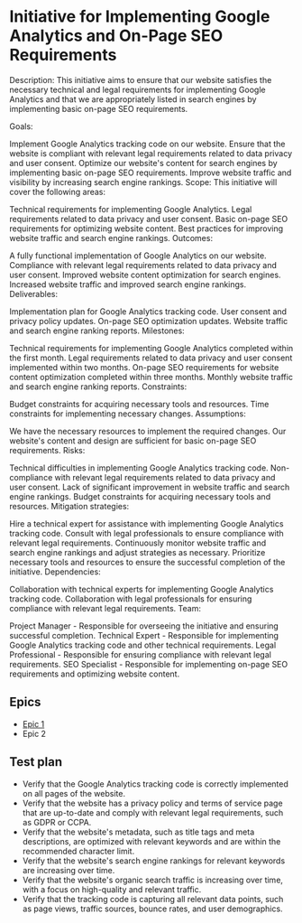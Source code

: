 # Initiative for Implementing Google Analytics and On-Page SEO Requirements

Description: This initiative aims to ensure that our website satisfies the necessary technical and legal requirements for implementing Google Analytics and that we are appropriately listed in search engines by implementing basic on-page SEO requirements.

Goals:

Implement Google Analytics tracking code on our website.
Ensure that the website is compliant with relevant legal requirements related to data privacy and user consent.
Optimize our website's content for search engines by implementing basic on-page SEO requirements.
Improve website traffic and visibility by increasing search engine rankings.
Scope:
This initiative will cover the following areas:

Technical requirements for implementing Google Analytics.
Legal requirements related to data privacy and user consent.
Basic on-page SEO requirements for optimizing website content.
Best practices for improving website traffic and search engine rankings.
Outcomes:

A fully functional implementation of Google Analytics on our website.
Compliance with relevant legal requirements related to data privacy and user consent.
Improved website content optimization for search engines.
Increased website traffic and improved search engine rankings.
Deliverables:

Implementation plan for Google Analytics tracking code.
User consent and privacy policy updates.
On-page SEO optimization updates.
Website traffic and search engine ranking reports.
Milestones:

Technical requirements for implementing Google Analytics completed within the first month.
Legal requirements related to data privacy and user consent implemented within two months.
On-page SEO requirements for website content optimization completed within three months.
Monthly website traffic and search engine ranking reports.
Constraints:

Budget constraints for acquiring necessary tools and resources.
Time constraints for implementing necessary changes.
Assumptions:

We have the necessary resources to implement the required changes.
Our website's content and design are sufficient for basic on-page SEO requirements.
Risks:

Technical difficulties in implementing Google Analytics tracking code.
Non-compliance with relevant legal requirements related to data privacy and user consent.
Lack of significant improvement in website traffic and search engine rankings.
Budget constraints for acquiring necessary tools and resources.
Mitigation strategies:

Hire a technical expert for assistance with implementing Google Analytics tracking code.
Consult with legal professionals to ensure compliance with relevant legal requirements.
Continuously monitor website traffic and search engine rankings and adjust strategies as necessary.
Prioritize necessary tools and resources to ensure the successful completion of the initiative.
Dependencies:

Collaboration with technical experts for implementing Google Analytics tracking code.
Collaboration with legal professionals for ensuring compliance with relevant legal requirements.
Team:

Project Manager - Responsible for overseeing the initiative and ensuring successful completion.
Technical Expert - Responsible for implementing Google Analytics tracking code and other technical requirements.
Legal Professional - Responsible for ensuring compliance with relevant legal requirements.
SEO Specialist - Responsible for implementing on-page SEO requirements and optimizing website content.

## Epics
* [Epic 1](../../templates/theme/initiatives/epics/epic_template.md)
* Epic 2
## Test plan

- Verify that the Google Analytics tracking code is correctly implemented on all pages of the website.
- Verify that the website has a privacy policy and terms of service page that are up-to-date and comply with relevant legal requirements, such as GDPR or CCPA.
- Verify that the website's metadata, such as title tags and meta descriptions, are optimized with relevant keywords and are within the recommended character limit.
- Verify that the website's search engine rankings for relevant keywords are increasing over time.
- Verify that the website's organic search traffic is increasing over time, with a focus on high-quality and relevant traffic.
- Verify that the tracking code is capturing all relevant data points, such as page views, traffic sources, bounce rates, and user demographics.